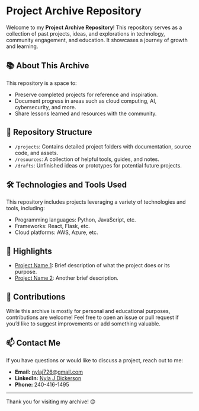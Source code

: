 # Project Archive Repository

Welcome to my **Project Archive Repository**! This repository serves as a collection of past projects, ideas, and explorations in technology, community engagement, and education. It showcases a journey of growth and learning.

## 📚 About This Archive

This repository is a space to:  
- Preserve completed projects for reference and inspiration.  
- Document progress in areas such as cloud computing, AI, cybersecurity, and more.  
- Share lessons learned and resources with the community.  

## 📂 Repository Structure

- `/projects`: Contains detailed project folders with documentation, source code, and assets.  
- `/resources`: A collection of helpful tools, guides, and notes.  
- `/drafts`: Unfinished ideas or prototypes for potential future projects.  

## 🛠️ Technologies and Tools Used

This repository includes projects leveraging a variety of technologies and tools, including:  
- Programming languages: Python, JavaScript, etc.  
- Frameworks: React, Flask, etc.  
- Cloud platforms: AWS, Azure, etc.  

## 🌟 Highlights

- [Project Name 1](link-to-project-folder): Brief description of what the project does or its purpose.  
- [Project Name 2](link-to-project-folder): Another brief description.  

## 🤝 Contributions

While this archive is mostly for personal and educational purposes, contributions are welcome! Feel free to open an issue or pull request if you’d like to suggest improvements or add something valuable.

## 📫 Contact Me

If you have questions or would like to discuss a project, reach out to me:  
- **Email:** nylaj726@gmail.com  
- **LinkedIn:** [Nyla J Dickerson](https://www.linkedin.com/in/nylajdickerson)  
- **Phone:** 240-416-1495  

---

Thank you for visiting my archive! 😊
